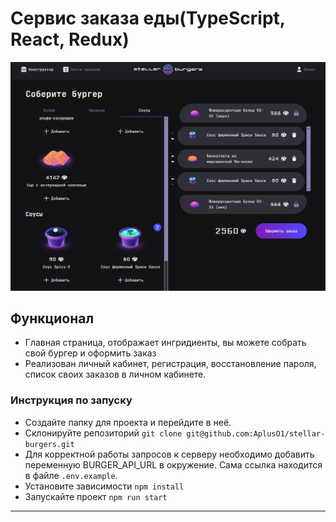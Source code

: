 # Сервис заказа еды(TypeScript, React, Redux)
![alt text](image-1.png)

## Функционал
- Главная страница, отображает ингридиенты, вы можете собрать свой бургер и оформить заказ
- Реализован личный кабинет, регистрация, восстановление пароля, список своих заказов в личном кабинете.

### Инструкция по запуску
- Создайте папку для проекта и перейдите в неё.
- Склонируйте репозиторий `git clone git@github.com:AplusO1/stellar-burgers.git`
- Для корректной работы запросов к серверу необходимо добавить переменную BURGER_API_URL в окружение. Сама ссылка находится в файле `.env.example`.
- Установите зависимости `npm install`
- Запускайте проект `npm run start`
---
